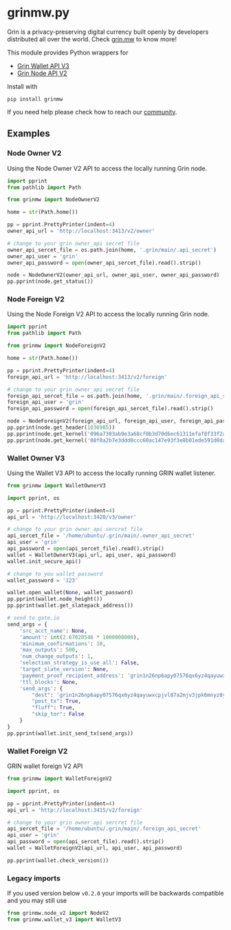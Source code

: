 # grinmw.py

Grin is a privacy-preserving digital currency built openly by developers distributed all over the world. Check [grin.mw](https://grin.mw/) to know more!

This module provides Python wrappers for

* [Grin Wallet API V3](https://docs.grin.mw/wiki/api/wallet-api/)
* [Grin Node API V2](https://docs.grin.mw/wiki/api/node-api/)

Install with

```
pip install grinmw
```

If you need help please check how to reach our [community](https://grin.mw/community).

## Examples

### Node Owner V2

Using the Node Owner V2 API to access the locally running Grin node.

```python
import pprint
from pathlib import Path

from grinmw import NodeOwnerV2

home = str(Path.home())

pp = pprint.PrettyPrinter(indent=4)
owner_api_url = 'http://localhost:3413/v2/owner'

# change to your grin owner_api secret file
owner_api_sercet_file = os.path.join(home, '.grin/main/.api_secret')
owner_api_user = 'grin'
owner_api_password = open(owner_api_sercet_file).read().strip()

node = NodeOwnerV2(owner_api_url, owner_api_user, owner_api_password)
pp.pprint(node.get_status())
```

### Node Foreign V2

Using the Node Foreign V2 API to access the locally running Grin node.

```python
import pprint
from pathlib import Path

from grinmw import NodeForeignV2

home = str(Path.home())

pp = pprint.PrettyPrinter(indent=4)
foreign_api_url = 'http://localhost:3413/v2/foreign'

# change to your grin owner_api secret file
foreign_api_sercet_file = os.path.join(home, '.grin/main/.foreign_api_secret')
foreign_api_user = 'grin'
foreign_api_password = open(foreign_api_sercet_file).read().strip()

node = NodeForeignV2(foreign_api_url, foreign_api_user, foreign_api_password)
pp.pprint(node.get_header(1036985))
pp.pprint(node.get_kernel('096a7303ab9e3a68cf0b3d70d6ec61311efaf0f33f2ac251bff2a4da45908d3f15'))
pp.pprint(node.get_kernel('08f0a2b7e3ddd0ccc60ac147e93f3e8b01ede591d0da08ba93333e3c73fd45c1cf'))
```

### Wallet Owner V3

Using the Wallet V3 API to access the locally running GRIN wallet listener.

```python
from grinmw import WalletOwnerV3

import pprint, os

pp = pprint.PrettyPrinter(indent=4)
api_url = 'http://localhost:3420/v3/owner'

# change to your grin owner_api sercret file
api_sercet_file = '/home/ubuntu/.grin/main/.owner_api_secret'
api_user = 'grin'
api_password = open(api_sercet_file).read().strip()
wallet = WalletOwnerV3(api_url, api_user, api_password)
wallet.init_secure_api()

# change to you wallet password
wallet_password = '123'

wallet.open_wallet(None, wallet_password)
pp.pprint(wallet.node_height())
pp.pprint(wallet.get_slatepack_address())

# send to gate.io
send_args = {
    'src_acct_name': None,
    'amount': int(2.67020546 * 1000000000),
    'minimum_confirmations': 10,
    'max_outputs': 500,
    'num_change_outputs': 1,
    'selection_strategy_is_use_all': False,
    'target_slate_version': None,
    'payment_proof_recipient_address': 'grin1n26np6apy07576qx6yz4qayuwxcpjvl87a2mjv3jpk6mnyz8y4vq65ahjm',
    'ttl_blocks': None,
    'send_args': {
        "dest": 'grin1n26np6apy07576qx6yz4qayuwxcpjvl87a2mjv3jpk6mnyz8y4vq65ahjm',
        "post_tx": True,
        "fluff": True,
        "skip_tor": False
    }
}
pp.pprint(wallet.init_send_tx(send_args))
```

### Wallet Foreign V2

GRIN wallet foreign V2 API

```python
from grinmw import WalletForeignV2

import pprint, os

pp = pprint.PrettyPrinter(indent=4)
api_url = 'http://localhost:3415/v2/foreign'

# change to your grin owner_api sercret file
api_sercet_file = '/home/ubuntu/.grin/main/.foreign_api_secret'
api_user = 'grin'
api_password = open(api_sercet_file).read().strip()
wallet = WalletForeignV2(api_url, api_user, api_password)

pp.pprint(wallet.check_version())
```

### Legacy imports

If you used version below `v0.2.0` your imports will be backwards compatible and you may still use

```python
from grinmw.node_v2 import NodeV2
from grinmw.wallet_v3 import WalletV3
```
